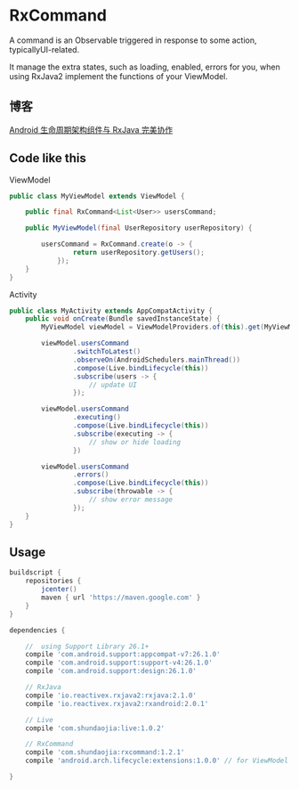 # RxCommand
A command is an Observable triggered in response to some action, typicallyUI-related.

It manage the extra states, such as loading, enabled, errors for you, when using RxJava2 implement the functions of your ViewModel.

## 博客

[Android 生命周期架构组件与 RxJava 完美协作](https://listenzz.github.io/android-lifecyle-works-perfectly-with-rxjava.html)

## Code like this

ViewModel

```java
public class MyViewModel extends ViewModel {

    public final RxCommand<List<User>> usersCommand;

    public MyViewModel(final UserRepository userRepository) {

        usersCommand = RxCommand.create(o -> {
                return userRepository.getUsers();
            });
    }
}
```

Activity


```java
public class MyActivity extends AppCompatActivity {
    public void onCreate(Bundle savedInstanceState) {
        MyViewModel viewModel = ViewModelProviders.of(this).get(MyViewModel.class);

        viewModel.usersCommand
                .switchToLatest()
                .observeOn(AndroidSchedulers.mainThread())
                .compose(Live.bindLifecycle(this))
                .subscribe(users -> {
                    // update UI
                });

        viewModel.usersCommand
                .executing()
                .compose(Live.bindLifecycle(this))
                .subscribe(executing -> {
                    // show or hide loading
                })

        viewModel.usersCommand
                .errors()
                .compose(Live.bindLifecycle(this))
                .subscribe(throwable -> {
                    // show error message
                });
    }
}
```

## Usage

```gradle
buildscript {
    repositories {
        jcenter()
        maven { url 'https://maven.google.com' }
    }
}
``` 

```gradle
dependencies {

    //  using Support Library 26.1+
    compile 'com.android.support:appcompat-v7:26.1.0'
    compile 'com.android.support:support-v4:26.1.0'
    compile 'com.android.support:design:26.1.0'

    // RxJava
    compile 'io.reactivex.rxjava2:rxjava:2.1.0'
    compile 'io.reactivex.rxjava2:rxandroid:2.0.1'

    // Live
    compile 'com.shundaojia:live:1.0.2'

    // RxCommand
    compile 'com.shundaojia:rxcommand:1.2.1'
    compile 'android.arch.lifecycle:extensions:1.0.0' // for ViewModel

}
```
